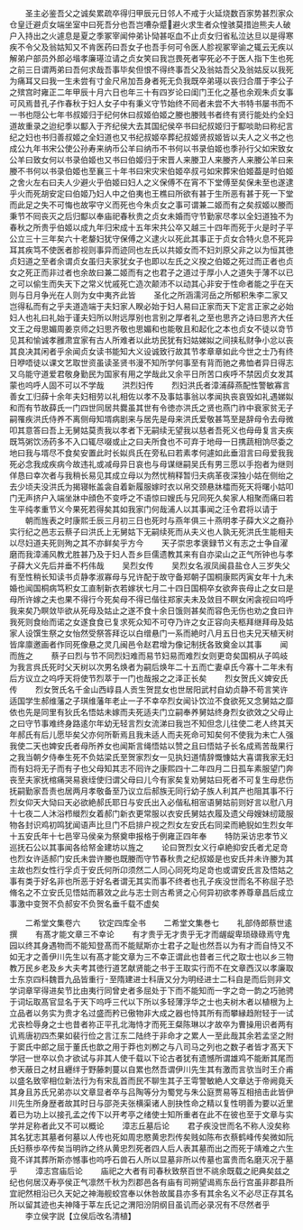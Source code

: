 <!-- { "loadSidebar": true } -->
　　圣主必鉴吾父之诚矣累疏卒得归甲辰元日邻人不戒于火延烧数百家势甚烈家众仓皇迁避贞女端坐室中曰死吾分也吾岂嘈杂蹙避火求生者众惶骇莫措迨熊夫人破户入持出之火遽息是夏之季冢宰闻仲弟讣恸甚呕血不止贞女归省私泣达旦以是得寒疾不令父及翁姑知又不肯医药曰吾女子也吾手何可令医人胗视冢宰谕之辄云无疾以解弟户部员外郎必堦孝廉璂泣请之贞女笑曰我岂畏死者寜死必不于医人指下生也死之前三日谓两弟曰吾何求哉吾事毕矣但恨不得终事吾父及翁姑吾父及翁姑反以我死为痛耳又曰我一生未尝有寸金尺帛加吾身者死无负我既卒弟璂以丧归合厝于李公子之殡宫时雍正二年甲辰十月六日也年三十有四岁论曰闺门王化之基也余观朱贞女事可风焉昔孔子作春秋于妇人女子中有秉义守节始终不囘者未尝不大书特书屡书而不一书也隠公七年书叔姬归于纪何休曰叔姬伯姬之媵也媵贱书者终有贤行能处约全妇道故重录之迨纪季以酅入于齐纪侯大去其国纪侯卒书曰纪叔姬归于酅啖助曰称纪言纪之妇也书归善叔姬之全妇道也又书纪叔姬卒葬纪叔姬贤叔姬皆以夫人之义书之也成公九年书宋公使公孙寿来纳币公羊曰纳币不书何以书录伯姬也季孙行父如宋致女公羊曰致女何以书录伯姬也又书曰伯姬归于宋晋人来媵卫人来媵齐人来媵公羊曰来媵不书何以书录伯姬也至襄三十年书曰宋灾宋伯姬卒叔弓如宋葬宋伯姬葢是时伯姬之舍火左右曰夫人少避火乎伯姬曰妇人之义保傅不在宵不下堂傅至矣保未至也遂逮乎火而死胡安定曰伯姬乃妇人中之伯夷也王樵曰所欲有甚于生所恶有甚于死一下堂而此足之失不可悔也故寜守义而死也今朱贞女之事可谓兼二姬而有之矣叔姬以媵而秉节不囘丧灭之后归酅以奉庙祀春秋贵之贞女未婚而守节勤家尽孝以全妇道独不为春秋之所贵乎伯姬以成九年归宋成十五年宋共公卒又越三十四年而死于火是时子平公立三十三年矣六十老嫠妇犹守保傅之义逮火以死此其事正于贞女合特火息不死异耳其疾笃不使医者胗视则事异而迹同也左氏以共姬女而不妇刘原父非之以为恒其徳贞妇道之至者余谓贞女虽归夫家犹女子也即以左氏之义揆之伯姬之死过而正者也贞女之死正而非过者也余故曰兼二姬而有之也君子之道过于厚小人之道失于薄不以已之可以偷生而失天下之常义忧戚死亡造次颠沛不以动其心非安于性命者能之乎在天则与日月争光在人则为女中夷齐此皆
　　圣化之所涵濡河岳之所郁积朱李二家又岂得私而有之乎夫道造端于夫妇家人睽必始于妇人易曰正家而天下定言正家之必始妇人也礼曰礼始于谨夫妇所以附远厚别也言别之厚者礼之至也思齐之诗曰思齐大任文王之母思媚周姜京师之妇思齐敬也思媚和也能敬且和起化之本也贞女不徒以竒节见其和愉诚孝雝肃宜家有古人所难者以此坊民犹有妇姑娣姒之间挟私财争小忿以丧其良决其闲者乎余闻贞女读书能知大义设诚致行故其节孝章章如此今世之士乃有终日咿唔徒以课文艺取世资虽读圣贤书漫不知所学何事至有背而驰之弗恤者异日得志又乌能守道爱君敬身勤民为国家有用之学哉此又余平日所苦口疾呼不禁因贞女发其蒙也呜呼人固不可以不学哉
　　洪烈妇传
　　烈妇洪氏者漳浦薛燕配性警敏寡言善女工归薛十余年夫妇相劳以礼相佐以孝不及事姑事翁以孝闻执丧哀毁如礼遇娣姒和而有节故薛氏一门四世同居共爨虽其世有令徳亦洪氏之贤也燕门祚中衰家贫无子嗣罹疾洪氏侍养不离侧母知壻病剧来与居先是母来洪氏爱敬甚笃至是辞母令去母微叩其意答曰吾上无舅姑莫责我以孝者下无嗣续无望我以慈者吾死义也母毋复言夫疾既笃粥饮汤药多不入口辄尽啜或止之曰夫所食也不可弃于地母一日携蔬相饷尽委之地曰我与壻尽不食矣安置此时长姒呉氏在旁私曰若素孝何遽如此垂泪言曰母爱我我死必念我成疾病今故违礼或减母异日哀也与母谋继嗣吴氏有男三愿以手抱者为继则佯恳曰幸次者与我稍长易见其成立母以为然忧稍释暂归夫病革夜深独小姑在侧绐之去少顷夫没洪氏为揭寝帐盖衾自着新履服嫁时衣以帛交颈悬牀櫺而死天将曙小姑叩门无声挤户入端坐牀中顔色不变呼之不语惊曰嫂氏与兄同死久矣家人相聚而痛曰若生平纯孝重节义今果死若得矣其如我家门何哉浦人以其事闻之汪令君将以请于
　　朝而旌表之时康熙壬辰三月初三日也死时与燕年俱三十燕明孝子薛大义之裔孙实行纪之邑志云蔡子曰洪氏上无舅姑下无嗣续死而从夫义也人孰无死洪氏生能相夫以尽妇道夫死则殉之其不亦鲜矣乎方今
　　天子崇忠孝褒録节义有志之士争自濯磨而我漳浦风教尤胜甚乃及于妇人吾乡巨儒遗教其来有自亦梁山之正气所钟也与孝子薛大义先后并垂不朽伟哉
　　吴烈女传
　　吴烈女名淑凤闽县盐仓人三岁失父有至性稍长知读书贞静孝淑寡母与兄许配于故守备郑朝子国桐康熙丙寅女年十九未婚也闻国桐病笃积女工直制新衣若嫁状七月二十四日国桐卒女欲奔丧母止之女曰是母所许嫁之夫也果不得行今死矣母不得已偕往郑家夫未及敛目不瞑女闲衾视曰呜呼我来矣乃瞑敛毕欲从死母及姑止之遂不食十余日饿则甚矣而容色无伤也劝之食曰许我死则食绐而诺之女遂食食已复求死众知不可夺乃许之女正容向夫柩拜继拜母及姑家人设馔生祭之女怡然受祭答拜讫以白缯悬门一系而絶时八月五日也夫兄天植天树皆庠廪邀画者作同死像悬之灵几闽邑令赵君增为像记制抚各致奠金以其事
　　闻而旌之
　　蔡子曰烈与节不同烈妇难而易节妇易而难烈女则更竒矣国桐从子鸣岐为我言呉氏死时父天树以次男名焕者为嗣后焕年二十五而亡妻卓氏今寡十二年未有后方议立之呜呼天将使节烈萃于一门也哉报之之泽正长矣
　　烈女贺氏义婢安氏传
　　烈女贺氏名千金山西崞县人贡生贺昆女也世居阳武村自幼贞静不苟言笑许适国学生郝维藩之子琪维藩年老止一子不幸卒烈女闻讣饮泣不食欲死又念舅姑之靡依也先是同里有狄氏名悟姑未嫁而夫死适夫门立嗣奉养舅姑终身烈女欲效之父母止之曰守节事难终身路逺尔年幼无轻言烈女流涕曰我岂不知但念儿往使二老人终其天年郝氏有后儿愿毕矣父亦何所靳焉且我未适人而夫死命可知矣何不使我为未亡人强我使二天也婢安氏者母所养女也闻斯言绳悟姑以赞之且曰悟姑子长名成焉苦哉果行之我当朝夕侍奉生死不负姑梁氏至贺家烈女一见执妇道情辞慨慷姑大喜谓我家无妇而有妇将无子而有子也父母知其志不囘许之康熙四十二年四月二日孤车素服望门奔丧至夫家抚棺痛哭易衰绖使归谓父母曰儿今有家矣复劝舅姑曰死者不可复生母悲伤抚嗣勤家吾责也居两月孝敬备至乃议立后郝族无同行幼子族人利其产也阻其事不行烈女仰天大恸曰天必欲絶郝氏耶日与安氏出入必偕私相宻语舅姑前则好言以慰八月十七夜二人沐浴栉縰烈女着郝门新衣更常服以衣安氏舅姑衣履及遗父母嫂妹纫箴服物各封识鸡初鸣犹闻语声比旦门不启排户视之烈女左安氏右同梁而絶貎如生烈女年十五安氏年十七邑宰马侯亲为祭奠申报格于例雍正四年奉
　　特防采访忠孝节义巡抚石公以其事闻各给帑金建坊以旌之
　　论曰贺烈女义行卓絶抑安氏者尤足竒也烈女许适郝门安氏未尝许媵也既媵而守节春秋贵之纪叔姬是也安氏并未许媵为其主故也烈女性行孚贞于安氏何所卬须然二人同心同死均足竒也或谓安氏言及悟姑之事有类于好名非也所恶于好名者谓无其实而事不终者也孔子疾没世而名不称屈子恐脩名之不立安氏见悟姑而慕效之此与志士则古希贤之心何异初欲孝养尊章昌后成立事激中变贺不负郝安不负贺名垂千载不虚矣







　　二希堂文集卷六
　　钦定四库全书
　　二希堂文集巻七
　　礼部侍郎蔡世逺撰
　　有髙才能文章三不幸论
　　有才贵乎无才贵乎无才而龌龊卑琐碌碌焉守鬼园以终其身遇物而不能知登髙而不能赋斯亦士君子之耻也然吾以为有才而自恃又不如无才之善伊川先生以有髙才能文章为三不幸正谓此也昔者三代之取士也以乡三物教万民乡老及乡大夫考其徳行道艺献贤能之书于王取实行而不在文章西汉以孝廉取士东京四科魏晋九品皆重行至隋建进士科唐又分为明经进士二科自是而后则非文学词章罕得进矣节比由夷行同曾史者多屈处于下而不能知而一字之竒一韵之巧驰骋于词坛取髙官显名于天下呜呼三代以下所以多轻薄浮华之士也夫树木者以植根为上立品者以务实为贵才名过盛而矜已傲物非大成之器也恃其所有而攀縁趋附轻于一试尤丧检辱身之士也昔者祢正平孔北海恃才而死王粲陈琳以才故卒为曹操用识者两有讥焉唐初四杰果如裴行俭之言江东二陆终于非命才之累人一至此哉其余若孟坚之附于窦氏中郎之屈于董氏也歆之用于莽也刘栁之与八司马之列也之数子者皆才髙天下学冠一世卒以负才欲试与非其人使千载以下论古者犹有遗憾所谓雄鸡不能断其尾而参天蔽日之材且纒绊于野藤刺蔓以自累也然吾谓伊川先生其有激而言欤当时王介甫以盛名致宰相位新法行为有宋乱首而民不聊生其子王雩警敏絶人文章达于帝阙竟夭其身且苏氏兄弟亦以文章显者卒与吕陶等分为蜀党与朱公庭贾易等互相掊击此皆伊川先生所身歴者故其时日与邵尧夫张横渠诸人剖抉性命之精以复性明善为要以近里着已为功上以接孔孟之传下以开考亭之绪使士知所重者在此不在彼也至于文章与实学并足称者此又不可以概论
　　漳志丘墓后论
　　君子疾没世而名不称人没矣称其名犹志其墓者何墓以人传也死如周忠愍黄忠烈传矣贱如陈布衣蔡鹤峰传矣微如阮氏妇蔡歩卒传矣当明祚之终从黄忠烈死者四人后人表其墓而出之而死于靖难之六生竟不详其葬所斯亦憾事也呜呼石兽石人所以显墓非所以传墓也富贵而名磨灭况于墓乎
　　漳志宫庙后论
　　庙祀之大者有司春秋致祭百世不祧余既载之祀典矣兹之纪也何居汉寿亭侯正气凛然千秋为烈郡邑各有庙有司朔望谒焉东岳行宫虽非郡县所宜祀然相沿已久天妃之神海舰蛟宫奉以休咎故属县亦多有其余名义不必尽正存其名所以留其迹也夫神降于莘左氏记之渭阳汾阴纲目虽讥而必录况有不尽然者乎
　　李立侯字説【立侯后改名清植】
